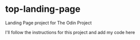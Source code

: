 # top-landing-page
Landing Page project for The Odin Project

I'll follow the instructions for this project and add my code here